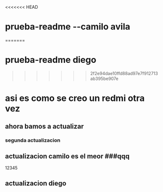 <<<<<<< HEAD

# prueba-readme --camilo avila

=======

# prueba-readme diego

> > > > > > > 2f2e94dae10ffd88ad97e7f912713ab395be907e

# asi es como se creo un redmi otra vez

## ahora bamos a actualizar

### segunda actualizacion

## actualizacion camilo es el meor ###qqq

12345

## actualizacion diego
